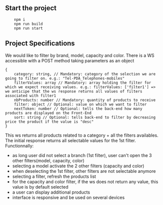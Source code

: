 
## Start the project

```
    npm i
    npm run build
    npm run start
```

## Project Specifications

We would like to filter by brand, model, capacity and color.
There is a WS accessible with a POST method taking parameters as an object

```
{
    category: string, // Mandatory: category of the selection we are going to filter on. e.g.: "Tel-PDA_Telephones-mobiles"
    filterValues: array // Mandatory: array holding the filter for which we expect receiving values. e.g.: filterValues: ['filter1'] => we anticipe that the ws response returns all values of filters associated with filter1
    nbProducts: number // Mandatory: quantity of products to receive
    filter: object // Optional: value on which we want to filter
    nextToken: number // Optional: tells the back-end how many products are displayed on the Front-End
    sort: string // Optional: tells back-end to filter by decreasing price the product if the value is "desc"
}
```

This ws returns all products related to a category + all the filters availables. The initial response returns all selectable values for the 1st filter.
Functionnally:
* as long user did not select a branch (1st filter), user can't open the 3 other filters(model, capacity, color)
* selecting a model activate the 2 other filters (capacity and color)
* when deselecting the 1st filter, other filters are not selectable anymore
* selecting a filter, refresh the products list
* for the capacity and color filter, if the ws does not return any value, this value is by default selected
* a user can display additional products
* interface is responsive and be used on several devices